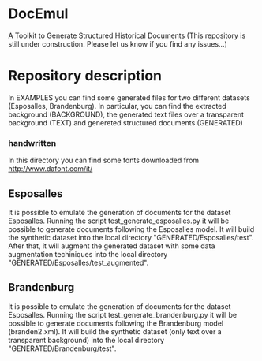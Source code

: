 # DocEmul
A Toolkit to Generate Structured Historical Documents
(This repository is still under construction. Please let us know if you find any issues...)

# Repository description 
In EXAMPLES you can find some generated files for two different datasets (Esposalles, Brandenburg). In particular, you can find the extracted background (BACKGROUND), the generated text files over a transparent background (TEXT) and genereted structured documents (GENERATED) 
### handwritten
In this directory you can find some fonts downloaded from http://www.dafont.com/it/


## Esposalles
It is possible to emulate the generation of documents for the dataset Esposalles. Running the script test_generate_esposalles.py it will be possible to generate documents following the Esposalles model. It will build the synthetic dataset into the local directory "GENERATED/Esposalles/test". After that, it will augment the generated dataset with some data augmentation techiniques into the local directory "GENERATED/Esposalles/test_augmented".

## Brandenburg
It is possible to emulate the generation of documents for the dataset Esposalles. Running the script test_generate_brandenburg.py it will be possible to generate documents following the Brandenburg model (branden2.xml). It will build the synthetic dataset (only text over a transparent background)  into the local directory "GENERATED/Brandenburg/test".
